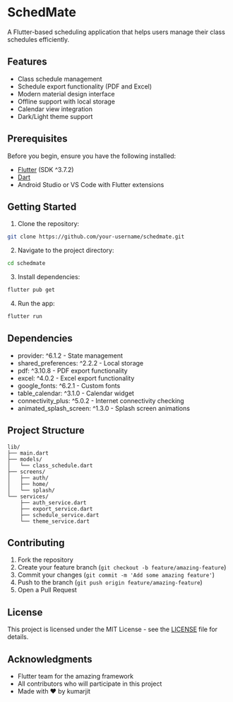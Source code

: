 # SchedMate

A Flutter-based scheduling application that helps users manage their class schedules efficiently.

## Features

- Class schedule management
- Schedule export functionality (PDF and Excel)
- Modern material design interface
- Offline support with local storage
- Calendar view integration
- Dark/Light theme support

## Prerequisites

Before you begin, ensure you have the following installed:
- [Flutter](https://flutter.dev/docs/get-started/install) (SDK ^3.7.2)
- [Dart](https://dart.dev/get-dart)
- Android Studio or VS Code with Flutter extensions

## Getting Started

1. Clone the repository:
```bash
git clone https://github.com/your-username/schedmate.git
```

2. Navigate to the project directory:
```bash
cd schedmate
```

3. Install dependencies:
```bash
flutter pub get
```

4. Run the app:
```bash
flutter run
```

## Dependencies

- provider: ^6.1.2 - State management
- shared_preferences: ^2.2.2 - Local storage
- pdf: ^3.10.8 - PDF export functionality
- excel: ^4.0.2 - Excel export functionality
- google_fonts: ^6.2.1 - Custom fonts
- table_calendar: ^3.1.0 - Calendar widget
- connectivity_plus: ^5.0.2 - Internet connectivity checking
- animated_splash_screen: ^1.3.0 - Splash screen animations

## Project Structure

```
lib/
├── main.dart
├── models/
│   └── class_schedule.dart
├── screens/
│   ├── auth/
│   ├── home/
│   └── splash/
└── services/
    ├── auth_service.dart
    ├── export_service.dart
    ├── schedule_service.dart
    └── theme_service.dart
```

## Contributing

1. Fork the repository
2. Create your feature branch (`git checkout -b feature/amazing-feature`)
3. Commit your changes (`git commit -m 'Add some amazing feature'`)
4. Push to the branch (`git push origin feature/amazing-feature`)
5. Open a Pull Request

## License

This project is licensed under the MIT License - see the [LICENSE](LICENSE) file for details.

## Acknowledgments

- Flutter team for the amazing framework
- All contributors who will participate in this project
- Made with ❤️ by kumarjit